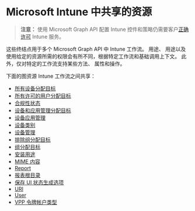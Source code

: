 # <a name="shared-resources-in-microsoft-intune"></a>Microsoft Intune 中共享的资源

> **注意：** 使用 Microsoft Graph API 配置 Intune 控件和策略仍需要客户[正确许可](https://www.microsoft.com/en-us/cloud-platform/microsoft-intune-pricing) Intune 服务。

这些终结点用于多个 Microsoft Graph API 中 Intune 工作流。  用途、 用途以及使用给定的资源所需的权限会有所不同，根据特定工作流和基础调用上下文。  此外，仅对特定的工作流支持某些方法、 属性和操作。

下面的图资源 Intune 工作流之间共享：  

- [所有设备分配目标](intune_shared_alldevicesassignmenttarget.md)
- [所有许可的用户分配目标](intune_shared_alllicensedusersassignmenttarget.md)
- [合规性状态](intune_shared_compliancestatus.md)
- [设备和应用管理分配目标](intune_shared_deviceandappmanagementassignmenttarget.md)
- [设备应用管理](intune_shared_deviceappmanagement.md)
- [设备类别](intune_shared_devicecategory.md)
- [设备管理](intune_shared_devicemanagement.md)
- [排除组分配目标](intune_shared_exclusiongroupassignmenttarget.md)
- [组分配目标](intune_shared_groupassignmenttarget.md)
- [安装用途](intune_shared_installintent.md)
- [MIME 内容](intune_shared_mimecontent.md)
- [Report](intune_shared_report.md)
- [报表根目录](intune_shared_reportroot.md)
- [保存 UI 状态生成选项](intune_shared_saveduistategenerationoptions.md)
- [URI](intune_shared_uri.md)
- [User](intune_shared_user.md)
- [VPP 令牌帐户类型](intune_shared_vpptokenaccounttype.md)
